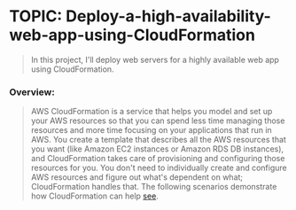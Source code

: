 # TOPIC: Deploy-a-high-availability-web-app-using-CloudFormation

> In this project, I'll deploy web servers for a highly available web app using CloudFormation.

### Overview:
> AWS CloudFormation is a service that helps you model and set up your AWS resources so that you can spend less time managing those resources and more time focusing on your applications that run in AWS. You create a template that describes all the AWS resources that you want (like Amazon EC2 instances or Amazon RDS DB instances), and CloudFormation takes care of provisioning and configuring those resources for you. You don't need to individually create and configure AWS resources and figure out what's dependent on what; CloudFormation handles that. The following scenarios demonstrate how CloudFormation can help [see](https://docs.aws.amazon.com/AWSCloudFormation/latest/UserGuide/Welcome.html).

